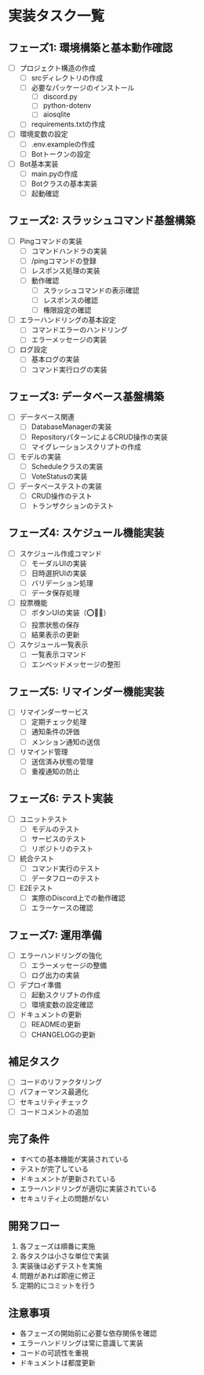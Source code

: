 # 実装タスク一覧

## フェーズ1: 環境構築と基本動作確認
- [ ] プロジェクト構造の作成
  - [ ] srcディレクトリの作成
  - [ ] 必要なパッケージのインストール
    - [ ] discord.py
    - [ ] python-dotenv
    - [ ] aiosqlite
  - [ ] requirements.txtの作成
- [ ] 環境変数の設定
  - [ ] .env.exampleの作成
  - [ ] Botトークンの設定
- [ ] Bot基本実装
  - [ ] main.pyの作成
  - [ ] Botクラスの基本実装
  - [ ] 起動確認

## フェーズ2: スラッシュコマンド基盤構築
- [ ] Pingコマンドの実装
  - [ ] コマンドハンドラの実装
  - [ ] /pingコマンドの登録
  - [ ] レスポンス処理の実装
  - [ ] 動作確認
    - [ ] スラッシュコマンドの表示確認
    - [ ] レスポンスの確認
    - [ ] 権限設定の確認
- [ ] エラーハンドリングの基本設定
  - [ ] コマンドエラーのハンドリング
  - [ ] エラーメッセージの実装
- [ ] ログ設定
  - [ ] 基本ログの実装
  - [ ] コマンド実行ログの実装

## フェーズ3: データベース基盤構築
- [ ] データベース関連
  - [ ] DatabaseManagerの実装
  - [ ] RepositoryパターンによるCRUD操作の実装
  - [ ] マイグレーションスクリプトの作成
- [ ] モデルの実装
  - [ ] Scheduleクラスの実装
  - [ ] VoteStatusの実装
- [ ] データベーステストの実装
  - [ ] CRUD操作のテスト
  - [ ] トランザクションのテスト

## フェーズ4: スケジュール機能実装
- [ ] スケジュール作成コマンド
  - [ ] モーダルUIの実装
  - [ ] 日時選択UIの実装
  - [ ] バリデーション処理
  - [ ] データ保存処理
- [ ] 投票機能
  - [ ] ボタンUIの実装（⭕🔺❌）
  - [ ] 投票状態の保存
  - [ ] 結果表示の更新
- [ ] スケジュール一覧表示
  - [ ] 一覧表示コマンド
  - [ ] エンベッドメッセージの整形

## フェーズ5: リマインダー機能実装
- [ ] リマインダーサービス
  - [ ] 定期チェック処理
  - [ ] 通知条件の評価
  - [ ] メンション通知の送信
- [ ] リマインド管理
  - [ ] 送信済み状態の管理
  - [ ] 重複通知の防止

## フェーズ6: テスト実装
- [ ] ユニットテスト
  - [ ] モデルのテスト
  - [ ] サービスのテスト
  - [ ] リポジトリのテスト
- [ ] 統合テスト
  - [ ] コマンド実行のテスト
  - [ ] データフローのテスト
- [ ] E2Eテスト
  - [ ] 実際のDiscord上での動作確認
  - [ ] エラーケースの確認

## フェーズ7: 運用準備
- [ ] エラーハンドリングの強化
  - [ ] エラーメッセージの整備
  - [ ] ログ出力の実装
- [ ] デプロイ準備
  - [ ] 起動スクリプトの作成
  - [ ] 環境変数の設定確認
- [ ] ドキュメントの更新
  - [ ] READMEの更新
  - [ ] CHANGELOGの更新

## 補足タスク
- [ ] コードのリファクタリング
- [ ] パフォーマンス最適化
- [ ] セキュリティチェック
- [ ] コードコメントの追加

## 完了条件
- すべての基本機能が実装されている
- テストが完了している
- ドキュメントが更新されている
- エラーハンドリングが適切に実装されている
- セキュリティ上の問題がない

## 開発フロー
1. 各フェーズは順番に実施
2. 各タスクは小さな単位で実装
3. 実装後は必ずテストを実施
4. 問題があれば即座に修正
5. 定期的にコミットを行う

## 注意事項
- 各フェーズの開始前に必要な依存関係を確認
- エラーハンドリングは常に意識して実装
- コードの可読性を重視
- ドキュメントは都度更新
